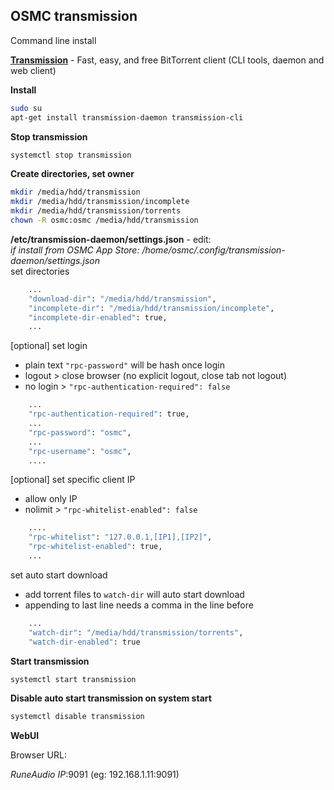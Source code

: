OSMC transmission
---
Command line install  


[**Transmission**](https://transmissionbt.com/) - Fast, easy, and free BitTorrent client (CLI tools, daemon and web client)  

**Install**  
```sh
sudo su
apt-get install transmission-daemon transmission-cli
```

**Stop transmission**  
```sh
systemctl stop transmission
```

**Create directories, set owner**
```sh
mkdir /media/hdd/transmission
mkdir /media/hdd/transmission/incomplete
mkdir /media/hdd/transmission/torrents
chown -R osmc:osmc /media/hdd/transmission
```

**/etc/transmission-daemon/settings.json** - edit:  
_if install from OSMC App Store: /home/osmc/.config/transmission-daemon/settings.json_  
set directories  
```sh
    ...
    "download-dir": "/media/hdd/transmission",
    "incomplete-dir": "/media/hdd/transmission/incomplete",
    "incomplete-dir-enabled": true,
    ...
```
[optional] set login  
- plain text `"rpc-password"` will be hash once login
- logout > close browser (no explicit logout, close tab not logout)
- no login > `"rpc-authentication-required": false`  
```sh
    ...
    "rpc-authentication-required": true,
    ...
    "rpc-password": "osmc",
    ...
    "rpc-username": "osmc",
    ....
```
[optional] set specific client IP  
- allow only IP
- nolimit > `"rpc-whitelist-enabled": false`
```sh
    ....
    "rpc-whitelist": "127.0.0.1,[IP1],[IP2]",
    "rpc-whitelist-enabled": true,
    ...
```
set auto start download  
- add torrent files to `watch-dir` will auto start download  
- appending to last line needs a comma in the line before
```sh
    ...
    "watch-dir": "/media/hdd/transmission/torrents",
    "watch-dir-enabled": true
```

**Start transmission**  
```sh
systemctl start transmission
```

**Disable auto start transmission on system start**  
```sh
systemctl disable transmission
```

**WebUI**  
  
Browser URL:  
  
_RuneAudio IP_:9091 (eg: 192.168.1.11:9091)  
